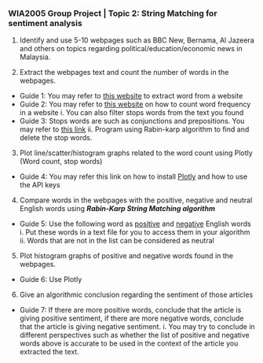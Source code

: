 ### WIA2005 Group Project | Topic 2: String Matching for sentiment analysis

1. Identify and use 5-10 webpages such as BBC New, Bernama, Al Jazeera and others on topics regarding political/education/economic news in Malaysia.

2. Extract the webpages text and count the number of words in the webpages.
  + Guide 1: You may refer to [this website](https://www.textise.net) to extract word from a website 
  + Guide 2: You may refer to [this website](https://programminghistorian.org/lessons/counting-frequencies) on how to count word frequency in a website
    i. You can also filter stops words from the text you found
  + Guide 3: Stops words are such as conjunctions and prepositions. You may refer to [this link](https://www.ranks.nl/stopwords)
    ii. Program using Rabin-karp algorithm to find and delete the stop words.

3. Plot line/scatter/histogram graphs related to the word count using Plotly (Word count, stop words)
  + Guide 4: You may refer this link on how to install [Plotly](https://plot.ly/python/getting-started/) and how to use the API keys

4. Compare words in the webpages with the positive, negative and neutral English words using **_Rabin-Karp String Matching algorithm_**
  + Guide 5: Use the following word as [positive](http://positivewordsresearch.com/list-of-positive-words/) and [negative](http://positivewordsresearch.com/list-of-negative-words/) English words  
    i. Put these words in a text file for you to access them in your algorithm
    ii. Words that are not in the list can be considered as neutral
    
5. Plot histogram graphs of positive and negative words found in the webpages.
  + Guide 6: Use Plotly
  
6. Give an algorithmic conclusion regarding the sentiment of those articles
  + Guide 7: If there are more positive words, conclude that the article is giving positive sentiment, if there are more negative words, conclude that the article is giving negative sentiment.
  i. You may try to conclude in different perspectives such as whether the list of positive and negative words above is accurate to be used in the context of the article you extracted the text.
